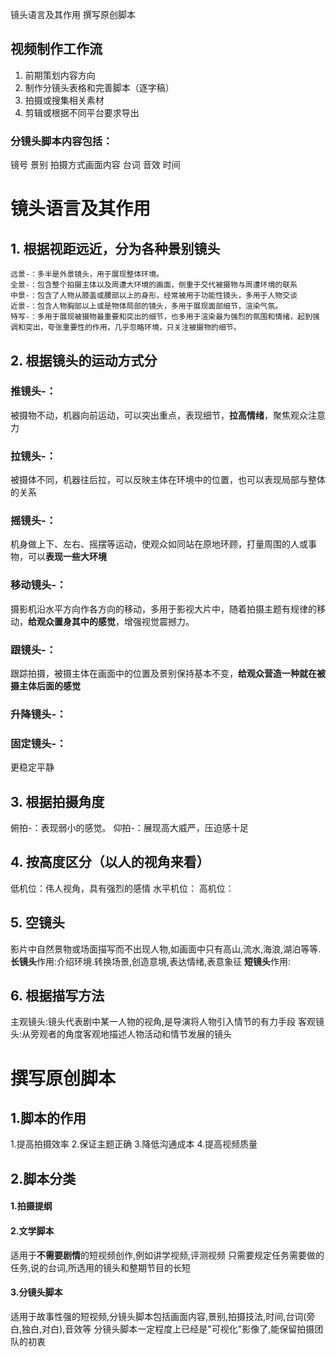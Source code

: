 镜头语言及其作用 撰写原创脚本


## 视频制作工作流

1. 前期策划内容方向
2. 制作分镜头表格和完善脚本（逐字稿）
3. 拍摄或搜集相关素材
4. 剪辑或根据不同平台要求导出

### **分镜头脚本内容**包括：
镜号 景别 拍摄方式画面内容 台词 音效 时间

# 镜头语言及其作用
## 1. 根据视距远近，分为各种景别镜头
	远景-：多半是外景镜头，用于展现整体环境。
	全景-：包含整个拍摄主体以及周遭大环境的画面，侧重于交代被摄物与周遭环境的联系
	中景-：包含了人物从膝盖或腰部以上的身形，经常被用于功能性镜头，多用于人物交谈
	近景-：包含人物胸部以上或是物体局部的镜头，多用于展现面部细节，渲染气氛。
	特写-：多用于展现被摄物最重要和突出的细节，也多用于渲染最为强烈的氛围和情绪，起到强调和突出，夸张重要性的作用，几乎忽略环境，只关注被摄物的细节。

## 2. 根据镜头的运动方式分

### **推**镜头-：

被摄物不动，机器向前运动，可以突出重点，表现细节，**拉高情绪**，聚焦观众注意力

### **拉**镜头-：

被摄体不同，机器往后拉，可以反映主体在环境中的位置，也可以表现局部与整体的关系

### **摇**镜头-：

机身做上下、左右、摇摆等运动，使观众如同站在原地环顾，打量周围的人或事物，可以**表现一些大环境**

### **移动**镜头-：

摄影机沿水平方向作各方向的移动，多用于影视大片中，随着拍摄主题有规律的移动，**给观众置身其中的感觉**，增强视觉震撼力。

### **跟**镜头-：

跟踪拍摄，被摄主体在画面中的位置及景别保持基本不变，**给观众营造一种就在被摄主体后面的感觉**

### **升降**镜头-：

### **固定**镜头-：

更稳定平静


## 3. 根据拍摄角度
俯拍-：表现弱小的感觉。
仰拍-：展现高大威严，压迫感十足

## 4. 按高度区分（以人的视角来看）
低机位：伟人视角，具有强烈的感情
水平机位：
高机位：
## 5. 空镜头

影片中自然景物或场面描写而不出现人物,如画面中只有高山,流水,海浪,湖泊等等.
**长镜头**作用:介绍环境.转换场景,创造意境,表达情绪,表意象征
**短镜头**作用:

## 6. 根据描写方法 
主观镜头:镜头代表剧中某一人物的视角,是导演将人物引入情节的有力手段
客观镜头:从旁观者的角度客观地描述人物活动和情节发展的镜头

# 撰写原创脚本
## 1.脚本的作用
1.提高拍摄效率
2.保证主题正确
3.降低沟通成本
4.提高视频质量
## 2.脚本分类

#### 1.拍摄提纲
    
#### 2.文学脚本

适用于**不需要剧情**的短视频创作,例如讲学视频,评测视频
只需要规定任务需要做的任务,说的台词,所选用的镜头和整期节目的长短

#### 3.分镜头脚本

适用于故事性强的短视频,分镜头脚本包括画面内容,景别,拍摄技法,时间,台词(旁白,独白,对白),音效等
分镜头脚本一定程度上已经是"可视化"影像了,能保留拍摄团队的初衷

